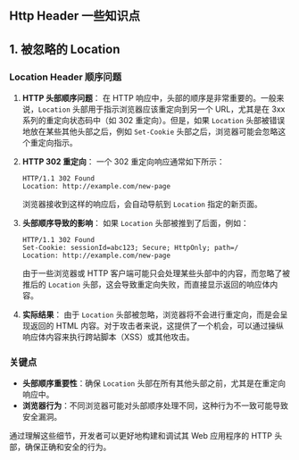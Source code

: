 ## Http Header 一些知识点

## 1. 被忽略的 Location

### Location Header 顺序问题

1.  **HTTP 头部顺序问题**： 在 HTTP 响应中，头部的顺序是非常重要的。一般来说，`Location` 头部用于指示浏览器应该重定向到另一个 URL，尤其是在 3xx 系列的重定向状态码中（如 302 重定向）。但是，如果 `Location` 头部被错误地放在某些其他头部之后，例如 `Set-Cookie` 头部之后，浏览器可能会忽略这个重定向指示。
    
2.  **HTTP 302 重定向**： 一个 302 重定向响应通常如下所示：
    
    ```http
    HTTP/1.1 302 Found
    Location: http://example.com/new-page
    ```
    
    浏览器接收到这样的响应后，会自动导航到 `Location` 指定的新页面。
    
3.  **头部顺序导致的影响**： 如果 `Location` 头部被推到了后面，例如：
    
    ```http
    HTTP/1.1 302 Found
    Set-Cookie: sessionId=abc123; Secure; HttpOnly; path=/
    Location: http://example.com/new-page
    ```
    
    由于一些浏览器或 HTTP 客户端可能只会处理某些头部中的内容，而忽略了被推后的 `Location` 头部，这会导致重定向失败，而直接显示返回的响应体内容。
    
4.  **实际结果**： 由于 `Location` 头部被忽略，浏览器将不会进行重定向，而是会呈现返回的 HTML 内容。对于攻击者来说，这提供了一个机会，可以通过操纵响应体内容来执行跨站脚本（XSS）或其他攻击。
    

### 关键点

-   **头部顺序重要性**：确保 `Location` 头部在所有其他头部之前，尤其是在重定向响应中。
-   **浏览器行为**：不同浏览器可能对头部顺序处理不同，这种行为不一致可能导致安全漏洞。

通过理解这些细节，开发者可以更好地构建和调试其 Web 应用程序的 HTTP 头部，确保正确和安全的行为。
